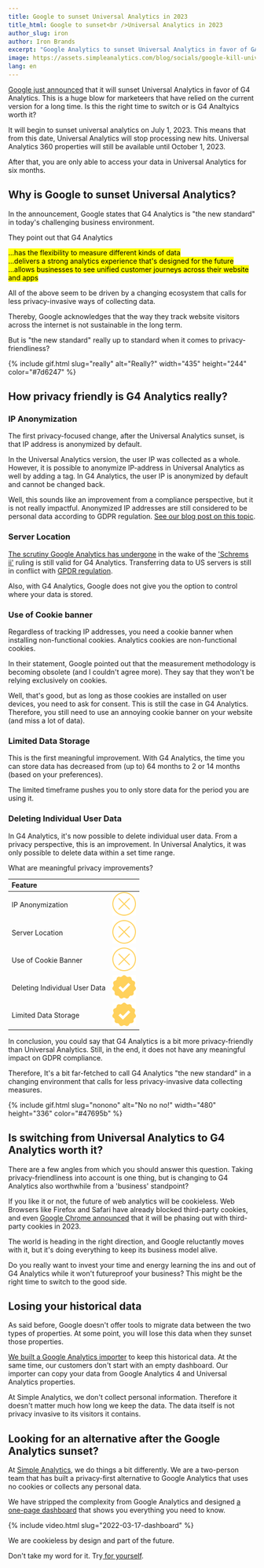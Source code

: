 ```yaml
---
title: Google to sunset Universal Analytics in 2023
title_html: Google to sunset<br />Universal Analytics in 2023
author_slug: iron
author: Iron Brands
excerpt: "Google Analytics to sunset Universal Analytics in favor of GA4, but how privacy-friendly is GA4?"
image: https://assets.simpleanalytics.com/blog/socials/google-kill-universal-analytics.png
lang: en
---
```


[Google just announced](https://blog.google/products/marketingplatform/analytics/prepare-for-future-with-google-analytics-4/) that it will sunset Universal Analytics in favor of G4 Analytics. This is a huge blow for marketeers that have relied on the current version for a long time. Is this the right time to switch or is G4 Analtyics worth it? 

It will begin to sunset universal analytics on July 1, 2023. This means that from this date, Universal Analytics will stop processing new hits. Universal Analytics 360 properties will still be available until October 1, 2023.

After that, you are only able to access your data in Universal Analytics for six months.

## Why is Google to sunset Universal Analytics?

In the announcement, Google states that G4 Analytics is "the new standard" in today's challenging business environment.

They point out that G4 Analytics

<mark>...has the flexibility to measure different kinds of data</mark>\
<mark>...delivers a strong analytics experience that's designed for the future</mark>\
<mark>...allows businesses to see unified customer journeys across their website and apps</mark>

All of the above seem to be driven by a changing ecosystem that calls for less privacy-invasive ways of collecting data.

Thereby, Google acknowledges that the way they track website visitors across the internet is not sustainable in the long term.

But is "the new standard" really up to standard when it comes to privacy-friendliness?

{% include gif.html slug="really" alt="Really?" width="435" height="244" color="#7d6247" %}

## How privacy friendly is G4 Analytics really?

### IP Anonymization

The first privacy-focused change, after the Universal Analytics sunset, is that IP address is anonymized by default.

In the Universal Analytics version, the user IP was collected as a whole. However, it is possible to anonymize IP-address in Universal Analytics as well by adding a tag. In G4 Analytics, the user IP is anonymized by default and cannot be changed back.

Well, this sounds like an improvement from a compliance perspective, but it is not really impactful. Anonymized IP addresses are still considered to be personal data according to GDPR regulation. [See our blog post on this topic](https://blog.simpleanalytics.com/will-google-analytics-be-banned-in-the-eu).

### Server Location

[The scrutiny Google Analytics has undergone](https://blog.simpleanalytics.com/will-google-analytics-be-banned-in-the-eu) in the wake of the ['Schrems ii'](https://iapp.org/news/a/the-schrems-ii-decision-eu-us-data-transfers-in-question/) ruling is still valid for G4 Analytics. Transferring data to US servers is still in conflict with [GPDR regulation](https://gdpr-info.eu/).

Also, with G4 Analytics, Google does not give you the option to control where your data is stored.

### Use of Cookie banner

Regardless of tracking IP addresses, you need a cookie banner when installing non-functional cookies. Analytics cookies are non-functional cookies.

In their statement, Google pointed out that the measurement methodology is becoming obsolete (and I couldn't agree more). They say that they won't be relying exclusively on cookies.

Well, that's good, but as long as those cookies are installed on user devices, you need to ask for consent. This is still the case in G4 Analytics. Therefore, you still need to use an annoying cookie banner on your website (and miss a lot of data).

### Limited Data Storage

This is the first meaningful improvement. With G4 Analytics, the time you can store data has decreased from (up to) 64 months to 2 or 14 months (based on your preferences).

The limited timeframe pushes you to only store data for the period you are using it.

### Deleting Individual User Data

In G4 Analytics, it's now possible to delete individual user data. From a privacy perspective, this is an improvement. In Universal Analytics, it was only possible to delete data within a set time range.

What are meaningful privacy improvements?

| Feature                       |                                    |
| :---------------------------- | :--------------------------------- |
| IP Anonymization              | ![](/images/svgs/cross-ga.svg)     |
| Server Location               | ![](/images/svgs/cross-ga.svg)     |
| Use of Cookie Banner          | ![](/images/svgs/cross-ga.svg)     |
| Deleting Individual User Data | ![](/images/svgs/checkmark-ga.svg) |
| Limited Data Storage          | ![](/images/svgs/checkmark-ga.svg) |

In conclusion, you could say that G4 Analytics is a bit more privacy-friendly than Universal Analytics. Still, in the end, it does not have any meaningful impact on GDPR compliance.

Therefore, It's a bit far-fetched to call G4 Analytics "the new standard" in a changing environment that calls for less privacy-invasive data collecting measures.

{% include gif.html slug="nonono" alt="No no no!" width="480" height="336" color="#47695b" %}

## Is switching from Universal Analytics to G4 Analytics worth it?

There are a few angles from which you should answer this question. Taking privacy-friendliness into account is one thing, but is changing to G4 Analytics also worthwhile from a 'business' standpoint?

If you like it or not, the future of web analytics will be cookieless. Web Browsers like Firefox and Safari have already blocked third-party cookies, and even [Google Chrome announced](https://www.theverge.com/2021/6/24/22547339/google-chrome-cookiepocalypse-delayed-2023) that it will be phasing out with third-party cookies in 2023.

The world is heading in the right direction, and Google reluctantly moves with it, but it's doing everything to keep its business model alive.

Do you really want to invest your time and energy learning the ins and out of G4 Analytics while it won't futureproof your business? This might be the right time to switch to the good side.

## Losing your historical data

As said before, Google doesn't offer tools to migrate data between the two types of properties. At some point, you will lose this data when they sunset those properties.

[We built a Google Analytics importer](https://docs.simpleanalytics.com/import-google-analytics-data) to keep this historical data. At the same time, our customers don't start with an empty dashboard. Our importer can copy your data from Google Analytics 4 and Universal Analytics properties.

At Simple Analytics, we don't collect personal information. Therefore it doesn't matter much how long we keep the data. The data itself is not privacy invasive to its visitors it contains.

## Looking for an alternative after the Google Analytics sunset?

At [Simple Analytics](https://simpleanalytics.com/), we do things a bit differently. We are a two-person team that has built a privacy-first alternative to Google Analytics that uses no cookies or collects any personal data.

We have stripped the complexity from Google Analytics and designed [a one-page dashboard](https://simpleanalytics.com/simpleanalytics.com) that shows you everything you need to know.

{% include video.html slug="2022-03-17-dashboard" %}

We are cookieless by design and part of the future.

Don't take my word for it. Try[ for yourself](https://simpleanalytics.com/welcome).

